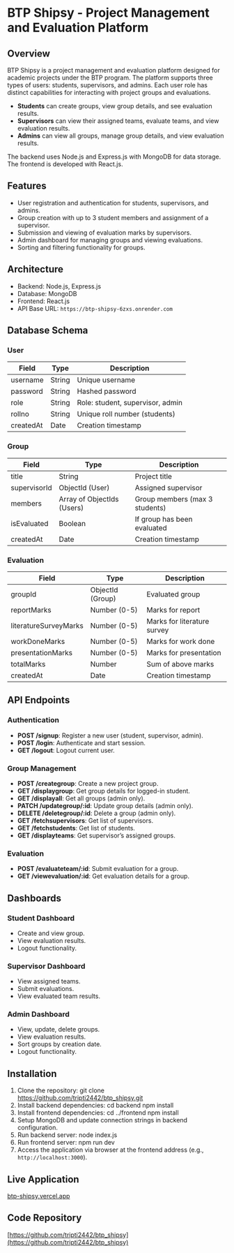 # BTP Shipsy - Project Management and Evaluation Platform

## Overview
BTP Shipsy is a project management and evaluation platform designed for academic projects under the BTP program. The platform supports three types of users: students, supervisors, and admins. Each user role has distinct capabilities for interacting with project groups and evaluations.

- **Students** can create groups, view group details, and see evaluation results.
- **Supervisors** can view their assigned teams, evaluate teams, and view evaluation results.
- **Admins** can view all groups, manage group details, and view evaluation results.

The backend uses Node.js and Express.js with MongoDB for data storage. The frontend is developed with React.js.

## Features
- User registration and authentication for students, supervisors, and admins.
- Group creation with up to 3 student members and assignment of a supervisor.
- Submission and viewing of evaluation marks by supervisors.
- Admin dashboard for managing groups and viewing evaluations.
- Sorting and filtering functionality for groups.

## Architecture
- Backend: Node.js, Express.js
- Database: MongoDB
- Frontend: React.js
- API Base URL: `https://btp-shipsy-6zxs.onrender.com`

## Database Schema
### User
| Field     | Type    | Description                      |
|-----------|---------|--------------------------------|
| username  | String  | Unique username                 |
| password  | String  | Hashed password                 |
| role      | String  | Role: student, supervisor, admin|
| rollno    | String  | Unique roll number (students)  |
| createdAt | Date    | Creation timestamp             |

### Group
| Field       | Type            | Description                      |
|-------------|-----------------|--------------------------------|
| title       | String          | Project title                  |
| supervisorId| ObjectId (User) | Assigned supervisor             |
| members     | Array of ObjectIds (Users) | Group members (max 3 students)|
| isEvaluated | Boolean         | If group has been evaluated    |
| createdAt   | Date            | Creation timestamp             |

### Evaluation
| Field              | Type            | Description                      |
|--------------------|-----------------|--------------------------------|
| groupId            | ObjectId (Group)| Evaluated group                 |
| reportMarks        | Number (0-5)    | Marks for report                |
| literatureSurveyMarks| Number (0-5)   | Marks for literature survey    |
| workDoneMarks      | Number (0-5)    | Marks for work done            |
| presentationMarks  | Number (0-5)    | Marks for presentation         |
| totalMarks        | Number          | Sum of above marks             |
| createdAt          | Date            | Creation timestamp             |

## API Endpoints

### Authentication
- **POST /signup**: Register a new user (student, supervisor, admin).
- **POST /login**: Authenticate and start session.
- **GET /logout**: Logout current user.

### Group Management
- **POST /creategroup**: Create a new project group.
- **GET /displaygroup**: Get group details for logged-in student.
- **GET /displayall**: Get all groups (admin only).
- **PATCH /updategroup/:id**: Update group details (admin only).
- **DELETE /deletegroup/:id**: Delete a group (admin only).
- **GET /fetchsupervisors**: Get list of supervisors.
- **GET /fetchstudents**: Get list of students.
- **GET /displayteams**: Get supervisor’s assigned groups.

### Evaluation
- **POST /evaluateteam/:id**: Submit evaluation for a group.
- **GET /viewevaluation/:id**: Get evaluation details for a group.

## Dashboards

### Student Dashboard
- Create and view group.
- View evaluation results.
- Logout functionality.

### Supervisor Dashboard
- View assigned teams.
- Submit evaluations.
- View evaluated team results.

### Admin Dashboard
- View, update, delete groups.
- View evaluation results.
- Sort groups by creation date.
- Logout functionality.

## Installation

1. Clone the repository:
   git clone https://github.com/tripti2442/btp_shipsy.git
2. Install backend dependencies:
   cd backend
   npm install
3. Install frontend dependencies:
   cd ../frontend
   npm install
4. Setup MongoDB and update connection strings in backend configuration.
5. Run backend server:
   node index.js
6. Run frontend server:
   npm run dev
7. Access the application via browser at the frontend address (e.g., `http://localhost:3000`).


## Live Application
[btp-shipsy.vercel.app](https://btp-shipsy.vercel.app)

## Code Repository
[https://github.com/tripti2442/btp_shipsy](https://github.com/tripti2442/btp_shipsy)


 
